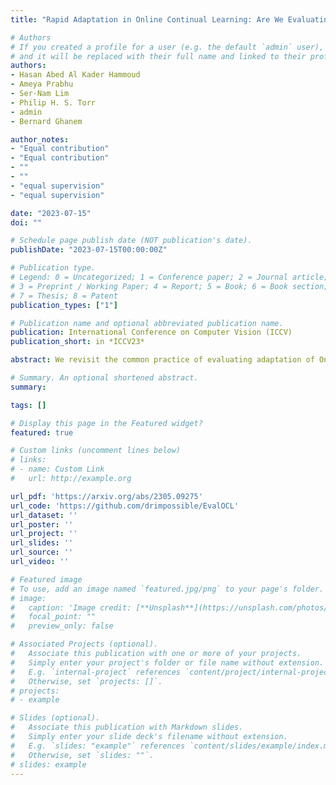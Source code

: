 ```yaml
---
title: "Rapid Adaptation in Online Continual Learning: Are We Evaluating It Right?"

# Authors
# If you created a profile for a user (e.g. the default `admin` user), write the username (folder name) here 
# and it will be replaced with their full name and linked to their profile.
authors:
- Hasan Abed Al Kader Hammoud
- Ameya Prabhu
- Ser-Nam Lim
- Philip H. S. Torr
- admin
- Bernard Ghanem

author_notes:
- "Equal contribution"
- "Equal contribution"
- ""
- ""
- "equal supervision"
- "equal supervision"

date: "2023-07-15"
doi: ""

# Schedule page publish date (NOT publication's date).
publishDate: "2023-07-15T00:00:00Z"

# Publication type.
# Legend: 0 = Uncategorized; 1 = Conference paper; 2 = Journal article;
# 3 = Preprint / Working Paper; 4 = Report; 5 = Book; 6 = Book section;
# 7 = Thesis; 8 = Patent
publication_types: ["1"]

# Publication name and optional abbreviated publication name.
publication: International Conference on Computer Vision (ICCV)
publication_short: in *ICCV23*

abstract: We revisit the common practice of evaluating adaptation of Online Continual Learning (OCL) algorithms through the metric of online accuracy, which measures the accuracy of the model on the immediate next few samples. However, we show that this metric is unreliable, as even vacuous blind classifiers, which do not use input images for prediction, can achieve unrealistically high online accuracy by exploiting spurious label correlations in the data stream. Our study reveals that existing OCL algorithms can also achieve high online accuracy, but perform poorly in retaining useful information, suggesting that they unintentionally learn spurious label correlations. To address this issue, we propose a novel metric for measuring adaptation based on the accuracy on the near-future samples, where spurious correlations are removed. We benchmark existing OCL approaches using our proposed metric on large-scale datasets under various computational budgets and find that better generalization can be achieved by retaining and reusing past seen information. We believe that our proposed metric can aid in the development of truly adaptive OCL methods.

# Summary. An optional shortened abstract.
summary: 

tags: []

# Display this page in the Featured widget?
featured: true

# Custom links (uncomment lines below)
# links:
# - name: Custom Link
#   url: http://example.org

url_pdf: 'https://arxiv.org/abs/2305.09275'
url_code: 'https://github.com/drimpossible/EvalOCL'
url_dataset: ''
url_poster: ''
url_project: ''
url_slides: ''
url_source: ''
url_video: ''

# Featured image
# To use, add an image named `featured.jpg/png` to your page's folder. 
# image:
#   caption: 'Image credit: [**Unsplash**](https://unsplash.com/photos/pLCdAaMFLTE)'
#   focal_point: ""
#   preview_only: false

# Associated Projects (optional).
#   Associate this publication with one or more of your projects.
#   Simply enter your project's folder or file name without extension.
#   E.g. `internal-project` references `content/project/internal-project/index.md`.
#   Otherwise, set `projects: []`.
# projects:
# - example

# Slides (optional).
#   Associate this publication with Markdown slides.
#   Simply enter your slide deck's filename without extension.
#   E.g. `slides: "example"` references `content/slides/example/index.md`.
#   Otherwise, set `slides: ""`.
# slides: example
---
```

<!-- 
{{% callout note %}}
Click the *Cite* button above to demo the feature to enable visitors to import publication metadata into their reference management software.
{{% /callout %}}

{{% callout note %}}
Create your slides in Markdown - click the *Slides* button to check out the example.
{{% /callout %}}

Supplementary material can be found [here](https://drive.google.com/file/d/17tGxceooVTT0JFkBsQjsh3h529U7yI1v/view?usp=sharing). -->
